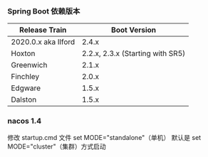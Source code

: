 
### Spring Boot 依赖版本
|Release Train | Boot Version |
| ---------------------- | ------------- |
|2020.0.x aka Ilford |	2.4.x |
|Hoxton	    | 2.2.x, 2.3.x (Starting with SR5) |
|Greenwich	| 2.1.x |
|Finchley	| 2.0.x |
|Edgware	| 1.5.x |
|Dalston	| 1.5.x |

### nacos 1.4
修改 startup.cmd 文件 set MODE="standalone"（单机） 默认是 set MODE="cluster"（集群）方式启动